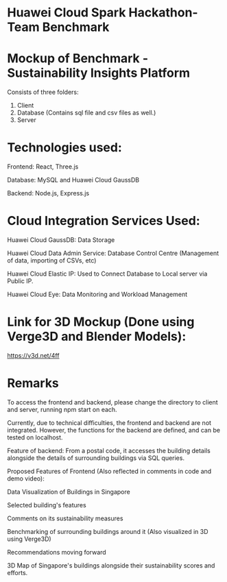 # Huawei Cloud Spark Hackathon- Team Benchmark

# Mockup of Benchmark - Sustainability Insights Platform
Consists of three folders:
1. Client 
2. Database (Contains sql file and csv files as well.)
3. Server

# Technologies used:
Frontend: React, Three.js

Database: MySQL and Huawei Cloud GaussDB

Backend: Node.js, Express.js

# Cloud Integration Services Used:
Huawei Cloud GaussDB: Data Storage

Huawei Cloud Data Admin Service: Database Control Centre (Management of data, importing of CSVs, etc)

Huawei Cloud Elastic IP: Used to Connect Database to Local server via Public IP.

Huawei Cloud Eye: Data Monitoring and Workload Management

# Link for 3D Mockup (Done using Verge3D and Blender Models):

https://v3d.net/4ff

# Remarks
To access the frontend and backend, please change the directory to client and server,
running npm start on each.

Currently, due to technical difficulties, the frontend and backend are not integrated.
However, the functions for the backend are defined, and can be tested on localhost.

Feature of backend: From a postal code, it accesses the building details alongside the details of surrounding buildings via SQL queries.

Proposed Features of Frontend (Also reflected in comments in code and demo video):

Data Visualization of Buildings in Singapore

Selected building's features

Comments on its sustainability measures

Benchmarking of surrounding buildings around it (Also visualized in 3D using Verge3D)

Recommendations moving forward


3D Map of Singapore's buildings alongside their sustainability scores and efforts.

 
